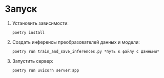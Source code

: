 # Запуск

1. Установить зависимости:
   ```shell
   poetry install
   ```
2. Создать инференсы преобразователей данных и модели:
   ```shell
   poetry run train_and_save_inferences.py *путь к файлу с данными*
   ```
3. Запустить сервер:
   ```shell
   poetry run uvicorn server:app
   ```
